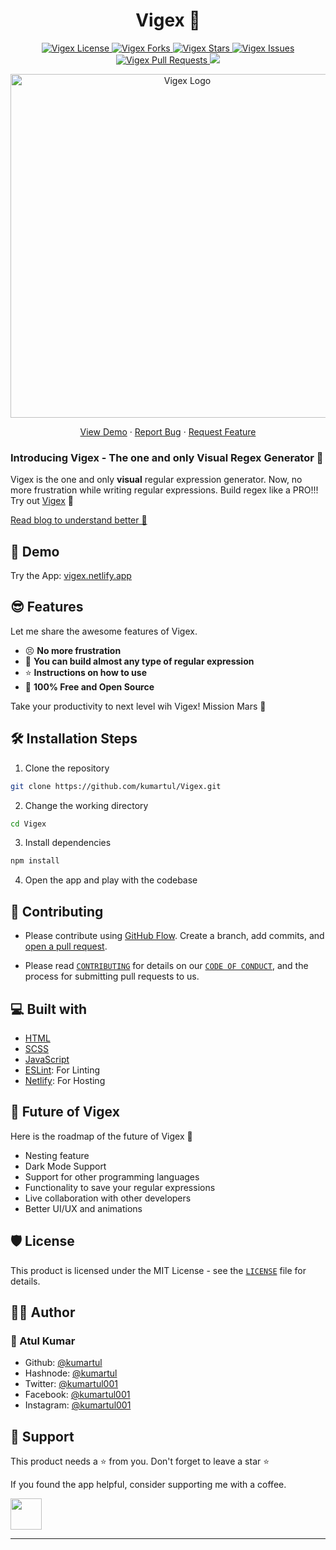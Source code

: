 <h1 align="center">Vigex 🚀</h1>

<p align="center">
<a href="https://github.com/kumartul/Vigex/blob/master/LICENSE" target="blank">
<img src="https://img.shields.io/github/license/kumartul/Vigex?style=flat-square" alt="Vigex License" />
</a>
<a href="https://github.com/kumartul/Vigex/fork" target="blank">
<img src="https://img.shields.io/github/forks/kumartul/Vigex?style=flat-square" alt="Vigex Forks"/>
</a>
<a href="https://github.com/kumartul/Vigex/stargazers" target="blank">
<img src="https://img.shields.io/github/stars/kumartul/Vigex?style=flat-square" alt="Vigex Stars"/>
</a>
<a href="https://github.com/kumartul/Vigex/issues" target="blank">
<img src="https://img.shields.io/github/issues/kumartul/Vigex?style=flat-square" alt="Vigex Issues"/>
</a>
<a href="https://github.com/kumartul/Vigex/pulls" target="blank">
<img src="https://img.shields.io/github/issues-pr/kumartul/Vigex?style=flat-square" alt="Vigex Pull Requests"/>
</a>
<a href="https://twitter.com/intent/tweet?text=Checkout%20vigex.netlify.app%20by%20@kumartul001.%20The%20one%20and%20only%20visual%20regular%20expression%20generator🔥"><img src="https://img.shields.io/twitter/url?label=Share%20on%20Twitter&style=social&url=https%3A%2F%2Fgithub.com%2Fkumartul%2FVigex"></a>

</p>

<p align="center"><img src="./public/icons/favicon.ico" alt="Vigex Logo" width="550" /></p>

<p align="center">
    <a href="https://vigex.netlify.app" target="blank">View Demo</a>
    ·
    <a href="https://github.com/kumartul/Vigex/issues/new/choose">Report Bug</a>
    ·
    <a href="https://github.com/kumartul/Vigex/issues/new/choose">Request Feature</a>
</p>

### Introducing Vigex - The one and only Visual Regex Generator 👋

Vigex is the one and only **visual** regular expression generator. Now, no more frustration while writing regular expressions. Build regex like a PRO!!! Try out [Vigex](https://vigex.netlify.app/) 🙌

[Read blog to understand better 📖](https://kumartul.hashnode.dev/introducing-vigex-pro-regex-builder)

## 🚀 Demo

Try the App: [vigex.netlify.app](https://vigex.netlify.app)

## 😎 Features

Let me share the awesome features of Vigex.

- 😣 **No more frustration**
- 🚀 **You can build almost any type of regular expression**
- ⭐ **Instructions on how to use**
- 🤑 **100% Free and Open Source**

Take your productivity to next level wih Vigex! Mission Mars 🚀

## 🛠️ Installation Steps

1. Clone the repository

```bash
git clone https://github.com/kumartul/Vigex.git
```

2. Change the working directory

```bash
cd Vigex
```

3. Install dependencies

```bash
npm install
```

4. Open the app and play with the codebase

## 🤝 Contributing

- Please contribute using [GitHub Flow](https://guides.github.com/introduction/flow). Create a branch, add commits, and [open a pull request](https://github.com/kumartul/Vigex/compare).

- Please read [`CONTRIBUTING`](./CONTRIBUTING.md) for details on our [`CODE OF CONDUCT`](./CODE_OF_CONDUCT.md), and the process for submitting pull requests to us.

## 💻 Built with

- [HTML](https://html.spec.whatwg.org/)
- [SCSS](https://sass-lang.com/)
- [JavaScript](https://www.ecma-international.org/publications-and-standards/standards/ecma-262/)
- [ESLint](https://eslint.org/): For Linting
- [Netlify](https://netlify.com): For Hosting

## 👀 Future of Vigex

Here is the roadmap of the future of Vigex 🤞

- Nesting feature
- Dark Mode Support
- Support for other programming languages
- Functionality to save your regular expressions
- Live collaboration with other developers
- Better UI/UX and animations

## 🛡️ License

This product is licensed under the MIT License - see the [`LICENSE`](./LICENSE) file for details.

## 👨‍💻 Author

### 👤 Atul Kumar

- Github: [@kumartul](https://github.com/kumartul)
- Hashnode: [@kumartul](https://hashnode.com/@kumartul)
- Twitter: [@kumartul001](https://twitter.com/kumartul001)
- Facebook: [@kumartul001](https://facebook.com/kumartul001)
- Instagram: [@kumartul001](https://instagram.com/kumartul001)

## 🙏 Support

This product needs a ⭐️ from you. Don't forget to leave a star ⭐️

If you found the app helpful, consider supporting me with a coffee.

<a href="https://www.buymeacoffee.com/kumartul">
<img src="https://cdn.buymeacoffee.com/buttons/v2/default-yellow.png" height="50px">
</a>

---
